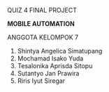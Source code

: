 QUIZ 4
FINAL PROJECT

**MOBILE AUTOMATION**

ANGGOTA KELOMPOK 7

1. Shintya Angelica Simatupang
2. Mochamad Isako Yuda
3. Tesalonika Aprisda Sitopu
4. Sutantyo Jan Prawira
5. Riris Iyut Siregar
